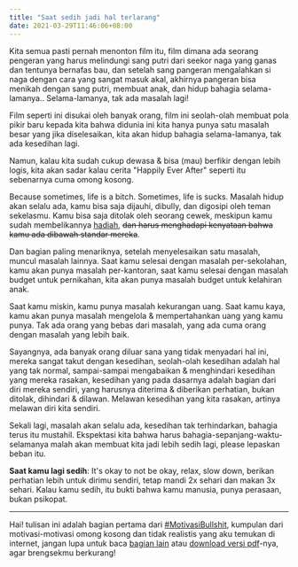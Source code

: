 ```yaml
---
title: "Saat sedih jadi hal terlarang"
date: 2021-03-29T11:46:06+08:00
---
```


Kita semua pasti pernah menonton film itu, film dimana ada seorang pengeran yang harus melindungi sang putri dari seekor naga yang ganas dan tentunya bernafas bau, dan setelah sang pangeran mengalahkan si naga dengan cara yang sangat masuk akal, akhirnya pangeran bisa menikah dengan sang putri, membuat anak, dan hidup bahagia selama-lamanya.. Selama-lamanya, tak ada masalah lagi!

Film seperti ini disukai oleh banyak orang, film ini seolah-olah membuat pola pikir baru kepada kita bahwa didunia ini kita hanya punya satu masalah besar yang jika diselesaikan, kita akan hidup bahagia selama-lamanya, tak ada kesedihan lagi.

Namun, kalau kita sudah cukup dewasa & bisa (mau) berfikir dengan lebih logis, kita akan sadar kalau cerita "Happily Ever After" seperti itu sebenarnya cuma omong kosong.

Because sometimes, life is a bitch. Sometimes, life is sucks. Masalah hidup akan selalu ada, kamu bisa saja dijauhi, dibully, dan digosipi oleh teman sekelasmu. Kamu bisa saja ditolak oleh seorang cewek, meskipun kamu sudah membelikannya [hadiah](/hadiah/), ~~dan harus menghadapi kenyataan bahwa kamu ada dibawah standar mereka~~.

Dan bagian paling menariknya, setelah menyelesaikan satu masalah, muncul masalah lainnya. Saat kamu selesai dengan masalah per-sekolahan, kamu akan punya masalah per-kantoran, saat kamu selesai dengan masalah budget untuk pernikahan, kita akan punya masalah budget untuk kelahiran anak.

Saat kamu miskin, kamu punya masalah kekurangan uang. Saat kamu kaya, kamu akan punya masalah mengelola & mempertahankan uang yang kamu punya. Tak ada orang yang bebas dari masalah, yang ada cuma orang dengan masalah yang lebih baik.

Sayangnya, ada banyak orang diluar sana yang tidak menyadari hal ini, mereka sangat takut dengan kesedihan, seolah-olah kesedihan adalah hal yang tak normal, sampai-sampai mengabaikan & menghindari kesedihan yang mereka rasakan, kesedihan yang pada dasarnya adalah bagian dari diri mereka sendiri, yang harusnya diterima & diberikan perhatian, bukan ditolak, dihindari & dilawan. Melawan kesedihan yang kita rasakan, artinya melawan diri kita sendiri.

Sekali lagi, masalah akan selalu ada, kesedihan tak terhindarkan, bahagia terus itu mustahil. Ekspektasi kita bahwa harus bahagia-sepanjang-waktu-selamanya malah akan membuat kita jadi lebih sedih lagi, please lepaskan beban itu.

**Saat kamu lagi sedih**: It's okay to not be okay, relax, slow down, berikan perhatian lebih untuk dirimu sendiri, tetap mandi 2x sehari dan makan 3x sehari. Kalau kamu sedih, itu bukti bahwa kamu manusia, punya perasaan, bukan psikopat.

---

Hai! tulisan ini adalah bagian pertama dari [#MotivasiBullshit](/motivasi-bullshit/), kumpulan dari motivasi-motivasi omong kosong dan tidak realistis yang aku temukan di internet, jangan lupa untuk baca [bagian lain](/motivasi-bullshit/) atau [download versi pdf](https://www.dropbox.com/s/8ofiv8rzozttwp7/motivasibullshit.pdf?dl=0/)-nya, agar brengsekmu berkurang!
